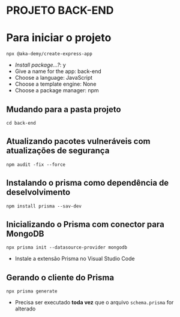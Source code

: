 PROJETO BACK-END
=================

# Para iniciar o projeto
`npx @aka-demy/create-express-app`
* _Install package...?_: y
* Give a name for the app:  back-end
* Choose a language:  JavaScript
* Choose a template engine:  None
* Choose a package manager:  npm

## Mudando para a pasta projeto
`cd back-end`

## Atualizando pacotes vulneráveis com atualizações de segurança
`npm audit -fix --force`

## Instalando o prisma como dependência de deselvolvimento
`npm install prisma --sav-dev`

## Inicializando o Prisma com conector para MongoDB
`npx prisma init --datasource-provider mongodb`
* Instale a extensão Prisma no Visual Studio Code

## Gerando o cliente do Prisma
`npx prisma generate`
* Precisa ser executado **toda vez** que o arquivo `schema.prisma` for alterado
